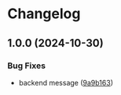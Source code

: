 # Changelog

## 1.0.0 (2024-10-30)


### Bug Fixes

* backend message ([9a9b163](https://github.com/ChrisMcKenzie/test-mono-repo-tooling/commit/9a9b163b85fab52aff8b7bf4c29d8f1230945e94))

